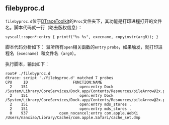 ## filebyproc.d
`filebyproc.d`位于[DTraceToolkit](http://www.brendangregg.com/dtracetoolkit.html)的`Proc`文件夹下，其功能是打印进程打开的文件名。脚本代码就一行（略去版权信息）：

	syscall::open*:entry { printf("%s %s", execname, copyinstr(arg0)); }
脚本代码分析如下：
监听所有`open`相关函数的`entry` `probe`，如果触发，就打印进程名（`execname`）和文件名（`arg0`）。

执行脚本，输出如下：

	root# ./filebyproc.d 
	dtrace: script './filebyproc.d' matched 7 probes
	CPU     ID                    FUNCTION:NAME
	  2    151                       open:entry Dock /System/Library/CoreServices/Dock.app/Contents/Resources/pileArrow@2x.png
	  2    151                       open:entry Dock /System/Library/CoreServices/Dock.app/Contents/Resources/pileArrow@2x.png
	  2    151                       open:entry mds_stores .
	  2    151                       open:entry mds_stores .
	  0    937              open_nocancel:entry com.apple.WebKi /Users/nanxiao/Library/Caches/com.apple.Safari/cache_set.dmp